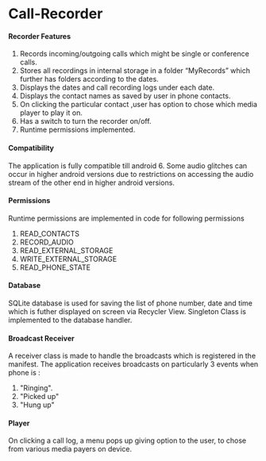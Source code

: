 # Call-Recorder

#### Recorder Features
1.	Records incoming/outgoing calls which might be single or conference calls.
2.	Stores all recordings in internal storage in a folder “MyRecords” which further has folders according to the dates.
3.	Displays the dates and call recording logs under each date.
4.	Displays the contact names as saved by user in phone contacts.
5.	On clicking the particular contact ,user has option to chose which media player to play it on. 
6.	Has a switch to turn the recorder on/off.
7.	Runtime permissions implemented.

#### Compatibility
The application is fully compatible till android 6. Some audio glitches can occur in higher android versions due to restrictions on accessing the audio stream of the other end in higher android versions.

#### Permissions
Runtime permissions are implemented in code for following permissions
1. READ_CONTACTS
2. RECORD_AUDIO
3. READ_EXTERNAL_STORAGE
4. WRITE_EXTERNAL_STORAGE
5. READ_PHONE_STATE

#### Database
SQLite database is used for saving the list of phone number, date and time which is futher displayed on screen via Recycler View.
Singleton Class is implemented to the database handler.

#### Broadcast Receiver
A receiver class is made to handle the broadcasts which is registered in the manifest.
The application receives broadcasts on particularly 3 events when phone is :
1. "Ringing".
2. "Picked up"
3. "Hung up"

#### Player
On clicking a call log, a menu pops up giving option to the user, to chose from various media payers on device.



